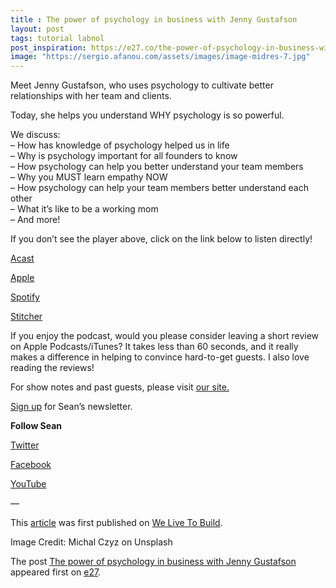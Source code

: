```yaml
---
title : The power of psychology in business with Jenny Gustafson
layout: post
tags: tutorial labnol
post_inspiration: https://e27.co/the-power-of-psychology-in-business-with-jenny-gustafson-20210326/
image: "https://sergio.afanou.com/assets/images/image-midres-7.jpg"
---
```


<p></p>
<p>Meet Jenny Gustafson, who uses psychology to cultivate better relationships with her team and clients.</p>
<p>Today, she helps you understand WHY psychology is so powerful.</p>
<p>We discuss:<br />
&#8211; How has knowledge of psychology helped us in life<br />
&#8211; Why is psychology important for all founders to know<br />
&#8211; How psychology can help you better understand your team members<br />
&#8211; Why you MUST learn empathy NOW<br />
&#8211; How psychology can help your team members better understand each other<br />
&#8211; What it’s like to be a working mom<br />
&#8211; And more!</p>
<p>If you don’t see the player above, click on the link below to listen directly!</p>
<p><a rel="follow" href="https://shows.acast.com/welivetobuild/episodes/6038f75295f3b44709c0a2cd" target="_blank" rel="follow noopener" >Acast</a></p>
<p><a rel="follow" href="https://podcasts.apple.com/us/podcast/we-live-to-build/id1531994765" target="_blank" rel="follow noopener" >Apple</a></p>
<p><a rel="follow" href="https://open.spotify.com/show/68lykxIMOyofZNiWSF4vFx" target="_blank" rel="follow noopener" >Spotify</a></p>
<p><a rel="follow" href="https://www.stitcher.com/show/we-live-to-build" target="_blank" rel="follow noopener" >Stitcher</a></p>
<p>If you enjoy the podcast, would you please consider leaving a short review on Apple Podcasts/iTunes? It takes less than 60 seconds, and it really makes a difference in helping to convince hard-to-get guests. I also love reading the reviews!</p>
<p dir="ltr">For show notes and past guests, please visit <a rel="follow" href="http://welivetobuild.com/listen" rel="follow">our site.</a></p>
<p dir="ltr"><a rel="follow" href="http://eepurl.com/hcPQeT" rel="follow">Sign up</a> for Sean’s newsletter.</p>
<p dir="ltr"><strong>Follow Sean</strong></p>
<p dir="ltr"><a rel="follow" href="http://twitter.com/welivetobuild" rel="follow">Twitter</a></p>
<p dir="ltr"><a rel="follow" href="http://facebook.com/We-Live-to-Build-104343161405887" rel="follow">Facebook</a></p>
<p dir="ltr"><a rel="follow" href="http://youtube.com/channel/UCRxmA5Mnz8sWx5mYD6l5HMA" rel="follow">YouTube</a></p>
<p dir="ltr">&#8212;</p>
<p>This <a rel="follow" href="https://www.welivetobuild.com/podcast/wltb-023-the-power-of-psychology-in-business-with-jenny-gustafson/">article</a> was first published on <a rel="follow" href="https://www.welivetobuild.com/" rel="follow">We Live To Build</a>.</p>
<p>Image Credit: Michal Czyz on Unsplash</p>
<p>The post <a rel="nofollow" href="https://e27.co/the-power-of-psychology-in-business-with-jenny-gustafson-20210326/">The power of psychology in business with Jenny Gustafson</a> appeared first on <a rel="nofollow" href="https://e27.co">e27</a>.</p>
